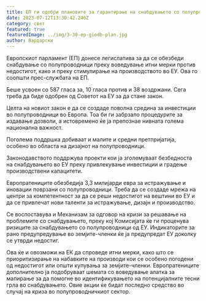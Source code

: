 ```yaml
---
title: ЕП ги одобри плановите за гарантирање на снабдувањето со полупроводници во ЕУ
date: 2023-07-12T13:30:42.246Z
category: свет
featured: true
featuredImage: ../img/3-30-ep-giodb-plan.jpg
author: Вардарски
---
```

Европскиот парламент (ЕП) донесе легислатива за да се обезбеди снабдување со полупроводници преку воведување итни мерки против недостигот, како и преку стимулирање на производството во ЕУ. Ова го соопшти прес-службата на ЕП.

Беше усвоен со 587 гласа за, 10 гласа против и 38 воздржани. Сега треба да биде одобрен од Советот на ЕУ за да стане закон.

Целта на новиот закон е да се создаде поволна средина за инвестиции во полупроводници во Европа. Тоа би ги забрзало процедурите за издавање дозволи, а истовремено ќе ја препознае нивната голема национална важност.

Поголема поддршка добиваат и малите и средни претпријатија, особено во областа на дизајнот на полупроводници.

Законодавството поддржува проекти кои ја зголемуваат безбедноста на снабдувањето во ЕУ преку привлекување инвестиции и градење производствени капацитети.

Европратениците обезбедија 3,3 милијарди евра за истражување и иновации поврзани со полупроводници. Треба да се создаде мрежа на центри за компетентност за да се реши недостигот на вештини во ЕУ и да се привлечат нови таленти за истражување, дизајн и производство.

Се воспоставува и Механизам за одговор на кризи за решавање на проблемите со снабдувањето, преку кој Комисијата ќе ги проценува ризиците за снабдувањето со полупроводници од ЕУ. Индикаторите за рано предупредување во земјите-членки ќе ја предупредат ЕУ доколку се утврди недостиг.

Ова ќе и овозможи на ЕК да спроведе итни мерки, како што се приоритизирање на набавките на производи кои се особено погодени од недостигот или општи купувања за земјите-членки. Европратениците дополнително ја подобруваат шемата со воведување алатка за мапирање за да помогне во идентификувањето на потенцијалните тесни грла во снабдувањето. Овие акции ќе бидат последно средство во случај на криза во полупроводничкиот сектор.